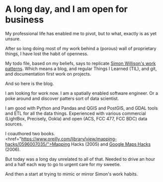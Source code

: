# A long day, and I am open for business

My professional life has enabled me to pivot, but to what, exactly is as yet unsure.

After so long doing most of my work behind a (porous) wall of proprietary things, I have lost the habit of openness.

My todo file, based on my beliefs, says to replicate [Simon Willison's work patterns](https://simonwillison.net/). Which means a blog, and regular Things I Learned (TIL), and git, and documentation first work on projects.

And so here is the blog.

I am looking for work now. I am a spatially enabled software engineer. Or a poke around and discover patters sort of data scientist. 

I am good with Python and Pandas and QGIS and PostGIS, and GDAL tools and ETL for all the data things. Experienced with various commercial (LightBox, Precisely, Ookla) and open (ACS, FCC 477, FCC BDC) data sources.

I coauthored two books. <href="https://www.oreilly.com/library/view/mapping-hacks/0596007035/">Mapping Hacks</a> (2005) and <a href="https://www.oreilly.com/library/view/google-maps-hacks/0596101619/">Google Maps Hacks</a> (2006). 

But today was a long day unrelated to all of that. Needed to drive an hour and a half each way to go to urgent care for my sweetie.

And then a start at trying to mimic or mirror Simon's work habits. 

